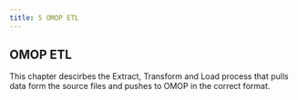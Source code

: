 ```yaml
---
title: 5 OMOP ETL
---
```



## OMOP ETL

This chapter descirbes the Extract, Transform and Load process that pulls data form the source files and pushes to OMOP in the correct format.
